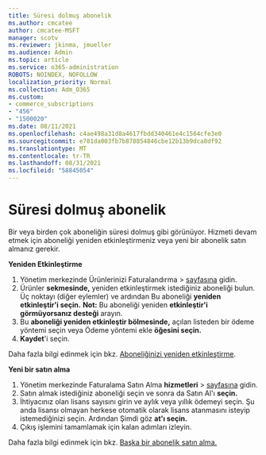 ```yaml
---
title: Süresi dolmuş abonelik
ms.author: cmcatee
author: cmcatee-MSFT
manager: scotv
ms.reviewer: jkinma, jmueller
ms.audience: Admin
ms.topic: article
ms.service: o365-administration
ROBOTS: NOINDEX, NOFOLLOW
localization_priority: Normal
ms.collection: Adm_O365
ms.custom:
- commerce_subscriptions
- "456"
- "1500020"
ms.date: 08/11/2021
ms.openlocfilehash: c4ae498a31d8a4617fbdd340461e4c1564cfe3e0
ms.sourcegitcommit: e781da003fb7b878854846cbe12b13b9dca8df92
ms.translationtype: MT
ms.contentlocale: tr-TR
ms.lasthandoff: 08/31/2021
ms.locfileid: "58845054"
---
```

# <a name="expired-subscription"></a>Süresi dolmuş abonelik

Bir veya birden çok aboneliğin süresi dolmuş gibi görünüyor. Hizmeti devam etmek için aboneliği yeniden etkinleştirmeniz veya yeni bir abonelik satın almanız gerekir.
  
**Yeniden Etkinleştirme**
  
1. Yönetim merkezinde Ürünlerinizi Faturalandırma  \> [sayfasına](https://go.microsoft.com/fwlink/p/?linkid=842054) gidin.
2. Ürünler **sekmesinde,** yeniden etkinleştirmek istediğiniz aboneliği bulun. Üç noktayı (diğer eylemler) ve ardından Bu aboneliği **yeniden etkinleştir'i seçin.**
    **Not:** Bu aboneliği yeniden **etkinleştir'i görmüyorsanız desteği** arayın.
3. Bu **aboneliği yeniden etkinleştir bölmesinde,** açılan listeden bir ödeme yöntemi seçin veya Ödeme yöntemi ekle **öğesini seçin.**
4. **Kaydet**'i seçin.

Daha fazla bilgi edinmek için bkz. [Aboneliğinizi yeniden etkinleştirme](https://docs.microsoft.com/microsoft-365/commerce/subscriptions/reactivate-your-subscription).

**Yeni bir satın alma**
  
1. Yönetim merkezinde Faturalama Satın Alma **hizmetleri** \> [sayfasına](https://go.microsoft.com/fwlink/p/?linkid=868433) gidin.
2. Satın almak istediğiniz aboneliği seçin ve sonra da Satın Al'ı **seçin.**
3. İhtiyacınız olan lisans sayısını girin ve aylık veya yıllık ödemeyi seçin. Şu anda lisansı olmayan herkese otomatik olarak lisans atanmasını isteyip istemediğinizi seçin. Ardından Şimdi göz **at'ı seçin.**
4. Çıkış işlemini tamamlamak için kalan adımları izleyin.

Daha fazla bilgi edinmek için bkz. [Başka bir abonelik satın alma.](https://docs.microsoft.com/microsoft-365/commerce/buy-another-subscription)